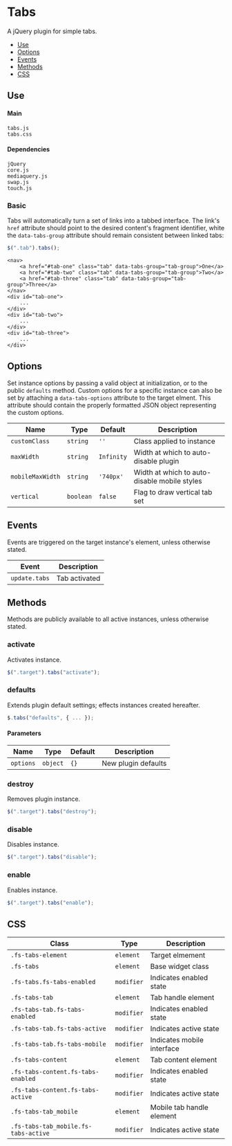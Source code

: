 # Tabs

A jQuery plugin for simple tabs.

* [Use](#use)
* [Options](#options)
* [Events](#events)
* [Methods](#methods)
* [CSS](#css)

## Use 

#### Main

```markup
tabs.js
tabs.css
```

#### Dependencies

```markup
jQuery
core.js
mediaquery.js
swap.js
touch.js
```

### Basic

Tabs will automatically turn a set of links into a tabbed interface. The link's `href` attribute should point to the desired content's fragment identifier, white the `data-tabs-group` attribute should remain consistent between linked tabs:

```javascript
$(".tab").tabs();
```

```markup
<nav>
	<a href="#tab-one" class="tab" data-tabs-group="tab-group">One</a>
	<a href="#tab-two" class="tab" data-tabs-group="tab-group">Two</a>
	<a href="#tab-three" class="tab" data-tabs-group="tab-group">Three</a>
</nav>
<div id="tab-one">
	...
</div>
<div id="tab-two">
	...
</div>
<div id="tab-three">
	...
</div>
```

## Options

Set instance options by passing a valid object at initialization, or to the public `defaults` method. Custom options for a specific instance can also be set by attaching a `data-tabs-options` attribute to the target elment. This attribute should contain the properly formatted JSON object representing the custom options.

| Name | Type | Default | Description |
| --- | --- | --- | --- |
| `customClass` | `string` | `''` | Class applied to instance |
| `maxWidth` | `string` | `Infinity` | Width at which to auto-disable plugin |
| `mobileMaxWidth` | `string` | `'740px'` | Width at which to auto-disable mobile styles |
| `vertical` | `boolean` | `false` | Flag to draw vertical tab set |

## Events

Events are triggered on the target instance's element, unless otherwise stated.

| Event | Description |
| --- | --- |
| `update.tabs` | Tab activated |

## Methods

Methods are publicly available to all active instances, unless otherwise stated.

### activate

Activates instance.

```javascript
$(".target").tabs("activate");
```

### defaults

Extends plugin default settings; effects instances created hereafter.

```javascript
$.tabs("defaults", { ... });
```

#### Parameters

| Name | Type | Default | Description |
| --- | --- | --- | --- |
| `options` | `object` | `{}` | New plugin defaults |

### destroy

Removes plugin instance.

```javascript
$(".target").tabs("destroy");
```

### disable

Disables instance.

```javascript
$(".target").tabs("disable");
```

### enable

Enables instance.

```javascript
$(".target").tabs("enable");
```

## CSS

| Class | Type | Description |
| --- | --- | --- |
| `.fs-tabs-element` | `element` | Target elmement |
| `.fs-tabs` | `element` | Base widget class |
| `.fs-tabs.fs-tabs-enabled` | `modifier` | Indicates enabled state |
| `.fs-tabs-tab` | `element` | Tab handle element |
| `.fs-tabs-tab.fs-tabs-enabled` | `modifier` | Indicates enabled state |
| `.fs-tabs-tab.fs-tabs-active` | `modifier` | Indicates active state |
| `.fs-tabs-tab.fs-tabs-mobile` | `modifier` | Indicates mobile interface |
| `.fs-tabs-content` | `element` | Tab content element |
| `.fs-tabs-content.fs-tabs-enabled` | `modifier` | Indicates enabled state |
| `.fs-tabs-content.fs-tabs-active` | `modifier` | Indicates active state |
| `.fs-tabs-tab_mobile` | `element` | Mobile tab handle element |
| `.fs-tabs-tab_mobile.fs-tabs-active` | `modifier` | Indicates active state |

